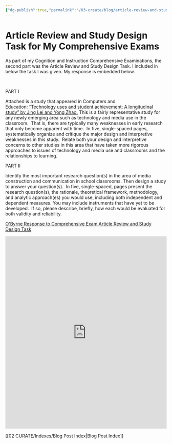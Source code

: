 ```yaml
---
{"dg-publish":true,"permalink":"/03-create/blog/article-review-and-study-design-task-for-my-comprehensive-exams/","title":"Article Review and Study Design Task for My Comprehensive Exams","tags":["comprehensive-exams","literacy","technology"]}
---
```


# Article Review and Study Design Task for My Comprehensive Exams

As part of my Cognition and Instruction Comprehensive Examinations, the second part was the Article Review and Study Design Task. I included in below the task I was given. My response is embedded below.

 

PART I

Attached is a study that appeared in Computers and Education: [“Technology uses and student achievement: A longitudinal study” by Jing Lei and Yong Zhao.](http://wiobyrne.com/Critique_&_Study_Design_files/2005%20-%20Lei%20%26%20Zhao.pdf "Critique_&_Study_Design_files/2005 - Lei & Zhao.pdf") This is a fairly representative study for any newly emerging area such as technology and media use in the classroom.  That is, there are typically many weaknesses in early research that only become apparent with time.  In five, single-spaced pages, systematically organize and critique the major design and interpretive weaknesses in this study.  Relate both your design and interpretive concerns to other studies in this area that have taken more rigorous approaches to issues of technology and media use and classrooms and the relationships to learning.

PART II

Identify the most important research question(s) in the area of media construction and communication in school classrooms. Then design a study to answer your question(s).  In five, single-spaced, pages present the research question(s), the rationale, theoretical framework, methodology, and analytic approach(es) you would use, including both independent and dependent measures. You may include instruments that have yet to be developed.  If so, please describe, briefly, how each would be evaluated for both validity and reliability.

[O'Byrne Response to Comprehensive Exam Article Review and Study Design Task](http://www.scribd.com/doc/130234540/O-Byrne-Response-to-Comprehensive-Exam-Article-Review-and-Study-Design-Task "View O'Byrne Response to Comprehensive Exam Article Review and Study Design Task on Scribd")

<iframe class="scribd_iframe_embed" src="http://www.scribd.com/embeds/130234540/content?start_page=1&amp;view_mode=scroll" data-auto-height="false" data-aspect-ratio="undefined" scrolling="no" id="doc_97186" width="100%" height="600" frameborder="0"></iframe>

[[02 CURATE/Indexes/Blog Post Index\|Blog Post Index]]